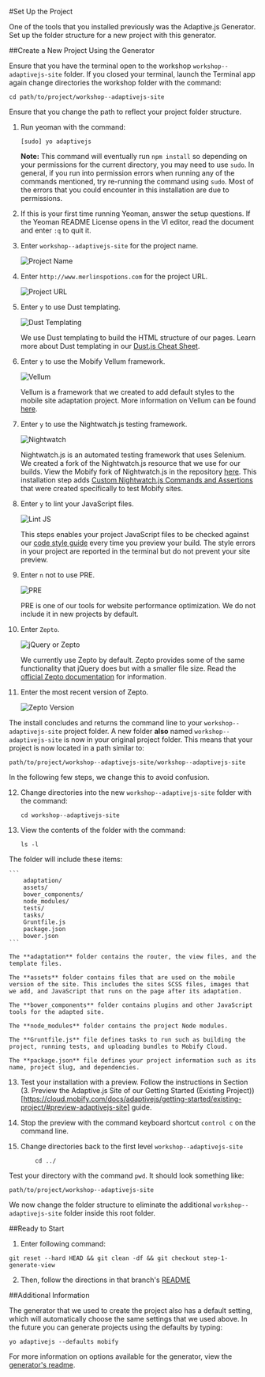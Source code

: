 #Set Up the Project

One of the tools that you installed previously was the Adaptive.js Generator. Set up the folder structure for a new project with this generator.

##Create a New Project Using the Generator

Ensure that you have the terminal open to the workshop `workshop--adaptivejs-site` folder.
If you closed your terminal, launch the Terminal app again change directories the workshop folder with the command:

    cd path/to/project/workshop--adaptivejs-site

Ensure that you change the path to reflect your project folder structure.

1. Run yeoman with the command:

    ```
    [sudo] yo adaptivejs
    ```

    **Note:** This command will eventually run `npm install` so depending on your permissions for the current directory, you may need to use `sudo`. 
    In general, if you run into permission errors when running any of the commands mentioned, try re-running the command using `sudo`.
    Most of the errors that you could encounter in this installation are due to permissions.
    
2. If this is your first time running Yeoman, answer the setup questions. If the Yeoman README License opens in the VI editor, read the document and enter `:q` to quit it.

3. Enter `workshop--adaptivejs-site` for the project name.

    ![Project Name](https://s3.amazonaws.com/uploads.hipchat.com/15359/64553/UAfzq5whtPon5UV/Screen%20Shot%202015-01-22%20at%204.12.37%20PM.png)

4. Enter `http://www.merlinspotions.com` for the project URL.

    ![Project URL](https://s3.amazonaws.com/uploads.hipchat.com/15359/64553/7buMlNzOgC2laMf/Screen%20Shot%202015-01-22%20at%204.13.48%20PM.png)

5. Enter `y` to use Dust templating.

    ![Dust Templating](https://s3.amazonaws.com/uploads.hipchat.com/15359/64553/oqbf2lAduDXzTTk/Screen%20Shot%202015-01-22%20at%204.55.01%20PM.png)

    We use Dust templating to build the HTML structure of our pages. Learn more about Dust templating in our [Dust.js Cheat Sheet](https://cloud.mobify.com/docs/adaptivejs/adapting/dustjs-cheat-sheet/).

6. Enter `y` to use the Mobify Vellum framework.

    ![Vellum](https://s3.amazonaws.com/uploads.hipchat.com/15359/64553/yVuAllBWOV3DbdI/Screen%20Shot%202015-01-22%20at%204.18.08%20PM.png)

    Vellum is a framework that we created to add default styles to the mobile site adaptation project. More information on Vellum can be found [here](https://github.com/mobify/vellum).

7. Enter `y` to use the Nightwatch.js testing framework.
    
    ![Nightwatch](https://s3.amazonaws.com/uploads.hipchat.com/15359/64553/5xGrRACwJ0wklx3/Screen%20Shot%202015-01-22%20at%204.19.05%20PM.png)

    Nightwatch.js is an automated testing framework that uses Selenium. We created a fork of the Nightwatch.js resource that we use for our builds. View the Mobify fork of Nightwatch.js in the repository [here](https://github.com/mobify/nightwatch). This installation step adds [Custom Nightwatch.js Commands and Assertions](https://cloud.mobify.com/docs/adaptivejs/testing/custom-nightwatch-api/) that were created specifically to test Mobify sites.

8. Enter `y` to lint your JavaScript files.

    ![Lint JS](https://s3.amazonaws.com/uploads.hipchat.com/15359/64553/DD9IwuARtzyxoQo/Screen%20Shot%202015-01-22%20at%204.19.44%20PM.png)

    This steps enables your project JavaScript files to be checked against our [code style guide](https://github.com/mobify/mobify-code-style) every time you preview your build. The style errors in your project are reported in the terminal but do not prevent your site preview.

9. Enter `n` not to use PRE.

    ![PRE](https://s3.amazonaws.com/uploads.hipchat.com/15359/64553/zW1rEVD0zVEHLMi/Screen%20Shot%202015-01-22%20at%204.20.17%20PM.png)

    PRE is one of our tools for website performance optimization. We do not include it in new projects by default.

10. Enter `Zepto`.

    ![jQuery or Zepto](https://s3.amazonaws.com/uploads.hipchat.com/15359/64553/eytQdVG1wlvW7Ro/Screen%20Shot%202015-01-22%20at%204.20.50%20PM.png)

    We currently use Zepto by default. Zepto provides some of the same functionality that jQuery does but with a smaller file size. Read the [official Zepto documentation](http://zeptojs.com/) for information.

11. Enter the most recent version of Zepto.

    ![Zepto Version](https://s3.amazonaws.com/uploads.hipchat.com/15359/64553/pgGyeLJEcpGlkbC/Screen%20Shot%202015-01-22%20at%204.21.34%20PM.png)

The install concludes and returns the command line to your `workshop--adaptivejs-site` project folder. A new folder **also** named `workshop--adaptivejs-site` is now in your original project folder.
This means that your project is now located in a path similar to:

    path/to/project/workshop--adaptivejs-site/workshop--adaptivejs-site
    
In the following few steps, we change this to avoid confusion.

12. Change directories into the new `workshop--adaptivejs-site` folder with the command:


    ```
    cd workshop--adaptivejs-site
    ```
    
13. View the contents of the folder with the command:

    ```
    ls -l
    ```

The folder will include these items:

    ```
        adaptation/
        assets/
        bower_components/
        node_modules/
        tests/
        tasks/
        Gruntfile.js
        package.json
        bower.json
    ```

    The **adaptation** folder contains the router, the view files, and the template files.

    The **assets** folder contains files that are used on the mobile version of the site. This includes the sites SCSS files, images that we add, and JavaScript that runs on the page after its adaptation.

    The **bower_components** folder contains plugins and other JavaScript tools for the adapted site.

    The **node_modules** folder contains the project Node modules.

    The **Gruntfile.js** file defines tasks to run such as building the project, running tests, and uploading bundles to Mobify Cloud.

    The **package.json** file defines your project information such as its name, project slug, and dependencies.

13. Test your installation with a preview. Follow the instructions in Section (3. Preview the Adaptive.js Site of our Getting Started (Existing Project))[https://cloud.mobify.com/docs/adaptivejs/getting-started/existing-project/#preview-adaptivejs-site] guide.

14. Stop the preview with the command keyboard shortcut `control c` on the command line.

15. Change directories back to the first level `workshop--adaptivejs-site`
    ```
        cd ../
    ```
Test your directory with the command `pwd`. It should look something like:

    path/to/project/workshop--adaptivejs-site
    
We now change the folder structure to eliminate the additional `workshop--adaptivejs-site` folder inside this root folder.

##Ready to Start

1. Enter following command:

```
git reset --hard HEAD && git clean -df && git checkout step-1-generate-view
```

2. Then, follow the directions in that branch's [README](https://github.com/mobify/workshop--adaptivejs-site/blob/step-1-generate-view/README.md)

##Additional Information

The generator that we used to create the project also has a default setting, which will automatically choose the same settings that we used above. In the future you can generate projects using the defaults by typing:

```
yo adaptivejs --defaults mobify
```

For more information on options available for the generator, view the [generator's readme](https://github.com/mobify/generator-adaptivejs).

